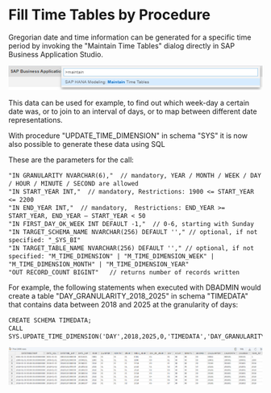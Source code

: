 # Fill Time Tables by Procedure

Gregorian date and time information can be generated for a specific time period by invoking the "Maintain Time Tables" dialog directly in SAP Business Application Studio.

![call generate time data from bAS](./screenshots/maintainTimeTables.png)


This data can be used for example, to find out which week-day a certain date was, or to join to an interval of days, or to map between different date representations.

With procedure "UPDATE_TIME_DIMENSION" in schema "SYS" it is now also possible to generate these data using SQL

These are the parameters for the call:

```language
"IN GRANULARITY NVARCHAR(6),"  // mandatory, YEAR / MONTH / WEEK / DAY / HOUR / MINUTE / SECOND are allowed
"IN START_YEAR INT,"  // mandatory, Restrictions: 1900 <= START_YEAR <= 2200
"IN END_YEAR INT,"  // mandatory,  Restrictions: END_YEAR >= START_YEAR, END_YEAR – START_YEAR < 50
"IN FIRST_DAY_OK_WEEK INT DEFAULT -1,"  // 0-6, starting with Sunday
"IN TARGET_SCHEMA_NAME NVARCHAR(256) DEFAULT ''," // optional, if not specified: "_SYS_BI"
"IN TARGET_TABLE_NAME NVARCHAR(256) DEFAULT ''," // optional, if not specified: "M_TIME_DIMENSION" | "M_TIME_DIMENSION_WEEK" | "M_TIME_DIMENSION_MONTH" | "M_TIME_DIMENSION_YEAR"
"OUT RECORD_COUNT BIGINT"   // returns number of records written
```


For example, the following statements when executed with DBADMIN would create a table "DAY_GRANULARITY_2018_2025" in schema "TIMEDATA" that contains data between 2018 and 2025 at the granularity of days:
```language
CREATE SCHEMA TIMEDATA;
CALL SYS.UPDATE_TIME_DIMENSION('DAY',2018,2025,0,'TIMEDATA','DAY_GRANULARITY_2018_2025',?);
```


![example dates](./screenshots/exampleDateTime.png)
